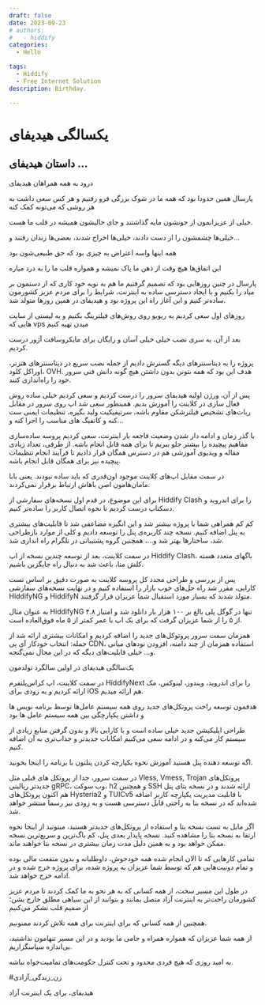 ```yaml
---
draft: false
date: 2023-09-23 
# authors:
#   - hiddify
categories:
  - Hello

tags:
  - Hiddify
  - Free Internet Solution
description: Birthday.

---
```


# یکسالگی هیدیفای

## داستان هیدیفای …

درود به همه همراهان هیدیفای

پارسال همین حدودا بود که همه ما در شوک بزرگی فرو رفتیم و هر کس سعی داشت به هر روشی که می‌تونه کمک کنه

خیلی از عزیزانمون از جونشون مایه گذاشتند و جای خالیشون همیشه در قلب ما هست.

خیلی‌ها چشمشون را از دست دادند، خیلی‌ها اخراج شدند، بعضی‌ها زندان رفتند و...

همه اینها واسه اعتراض به چیزی بود که حق طبیعی‌شون بود

این اتفاق‌ها هیچ وقت از ذهن ما پاک نمیشه و همواره قلب ما را به درد میاره



پارسال در چنین روزهایی بود که تصمیم گرفتیم ما هم به نوبه خود کاری که از دستمون بر میاد را بکنیم و با ایجاد دسترسی ساده به اینترنت، شرایط را برای مردم عزیز کشورمون ساده‌تر کنیم و این آغاز راه این پروژه بود و هیدیفای در همین روزها متولد شد. 


<!-- more -->
روزهای اول سعی کردیم یه ریویو روی روش‌های فیلترینگ بکنیم و یه لیستی از سایت هایی که vps میدن تهیه کنیم 



بعد از آن، یه سری نصب خیلی خیلی آسان و رایگان برای مایکروسافت آژور درست کردیم. 



پروژه را به دیتاسنترهای دیگه گسترش دادیم از جمله نصب سریع در دیتاسنترهای هتزنر،  اوراکل کلود،  OVH. هدف این بود که همه بتونن بدون‌ داشتن هیچ گونه دانش فنی سرور خود را راه‌اندازی کنند.



پس از آن، ورژن اولیه هیدیفای سرور را درست کردیم و سعی کردیم خیلی ساده روش فعال سازی در کلاینت را آموزش بدیم. همینطور سعی شد اپ روی سرور در مقابل ربات‌های تشخیص فیلترشکن مقاوم باشه، سرتیفیکیت ولید بگیره، تنظیمات ایمنی ست کنه و کانفیگ های مناسب را اجرا کنه و...



با گذر زمان و ادامه دار شدن وضعیت فاجعه بار اینترنت، سعی کردیم پروسه ساده‌سازی مفاهیم پیچیده را بیشتر جلو ببریم تا برای همه قابل انجام باشه. از طرفی، تعداد زیادی مقاله و ویدیوی آموزشی هم در دسترس همگان قرار دادیم تا فرآیند انجام تنظیمات پیچیده نیز برای همگان قابل انجام باشه. 





در سمت مقابل اپ‌های کلاینت موجود اون‌قدری که باید ساده نبودند. یعنی بابا مامان‌هامون اصن باهاش ارتباط برقرار نمی‌کردند. 



برای این موضوع، در قدم اول نسخه‌های سفارشی از Hiddify Clash را برای اندروید و دسکتاپ درست کردیم تا نحوه اتصال کاربر را ساده‌تر کنیم. 



کم کم همراهی شما با پروژه بیشتر شد و این انگیزه مضاعفی شد تا قابلیت‌های بیشتری به پنل اضافه کنیم. نسخه چند کاربره‌ی پنل را توسعه دادیم و کلی از موارد بازطراحی شد، ساختارها بهتر شد و...، همچنین گروه پشتیبانی در تلگرام راه اندازی شد.



در سمت کلاینت، بعد از توسعه چندین نسخه از اپ Hiddify Clash، باگهای متعدد هسته کلش متا، باعث شد به دنبال راه جایگزین باشیم. 

پس از بررسی و طراحی مجدد کل پروسه کلاینت به صورت دقیق بر اساس تست کارایی، مقرر شد راه حل‌های خوب بازار را استفاده کنیم و در نهایت نسخه‌های سفارشی HiddifyNG و HiddifyN متولد شدند که بسیار مورد استقبال شما عزیزان قرار گرفتند. 

به عنوان مثال HiddifyNG تنها در گوگل پلی بالغ بر ۱۰۰ هزار بار دانلود شد و امتیاز ۴.۸ از ۵ را از شما عزیزان گرفت که برای یک اپ با عمر کمتر از ۵ ماه فوق‌العاده است. 



همزمان سمت سرور پروتوکل‌های جدید را اضافه کردیم و امکانات بیشتری ارائه شد از جمله: انتخاب خودکار آی پی CDN، استفاده همزمان از چند دامنه، افزودن نودهای میانی و... خیلی قابلیت‌های دیگه که در این مجال نمی‌گنجه.





یک‌سالگی هیدیفای
در اولین سالگرد تولدمون

در سمت کلاینت، اپ کراس‌پلتفرم HiddifyNext را برای اندروید، ویندوز، لینوکس، مک ارائه کردیم و به زودی برای iOS هم ارائه میدیم.  

هدفمون توسعه راحت پروتکل‌های جدید روی همه سیستم عامل‌ها توسط برنامه نویس ها و داشتن یکپارچگی بین همه سیستم عامل ها بود

طراحی اپلیکیشن جدید خیلی ساده است و با کارایی بالا و بدون گرفتن منابع زیادی از سیستم کار می‌کنه و در ادامه سعی می‌کنیم امکانات جدیدتر و جذاب‌تری به آن اضافه کنیم.



اگه توسعه دهنده پنل هستید آموزش نحوه یکپارچه کردن پنلتون با برنامه را اینجا بخونید.





در سمت سرور، جدا از پروتکل های قبلی مثل Vless, Vmess, Trojan پروتکل‌های جدیدتر ریالیتی gRPC، وب سوکت، h2 و همچنین SSH ارائه شدند و در نسخه بتای پنل هم اکنون پروتکل‌های Hysteria2 و TUICv5 با قابلیت مدیریت یکپارچه کاربر اضافه شده‌اند که در نسخه بتا به راحتی قابل دسترسی هست و به زودی نیز رسما منتشر خواهد شد. 

اگر مایل به تست نسخه بتا و استفاده از پروتکل‌های جدیدتر هستید، میتونید از اینجا نحوه ارتقا به نسخه بتا را مشاهده کنید. نسخه پایدار بعدی پنل، کم باگ‌ترین و سریع‌ترین نسخه ممکن خواهد بود و به همین دلیل مدت زمان بیشتری در نسخه بتا خواهند ماند.



تمامی کارهایی که تا الان انجام شده همه خودجوش، داوطلبانه و بدون منفعت مالی بوده و تمام دونیت‌هایی هم که توسط شما عزیزان به پروژه شده، برای پروژه خرج شده و در ادامه خرج خواهد شد.

در طول این مسیر سخت، از همه کسانی که به هر نحو به ما کمک کردند تا مردم عزیز کشورمان راحت‌تر به اینترنت آزاد متصل بمانند و بتوانند از این سیاهی مطلق خارج بشن؛ از صمیم قلب تشکر می‌کنیم



همچنین از همه کسانی که برای اینترنت برای همه تلاش کردند ممنونیم.

از همه شما عزیزان که همواره همراه و حامی ما بودید و در این مسیر تنهامون نذاشتید، بی‌اندازه سپاسگزاریم. 

به امید روزی که هیچ فردی محدود و تحت کنترل حکومت‌های تمامیت‌خواه نباشه.

#زن_زندگی_آزادی

هیدیفای، برای یک اینترنت آزاد
